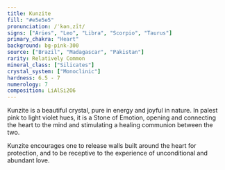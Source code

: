 ```yaml
---
title: Kunzite
fill: "#e5e5e5"
pronunciation: /ˈkənˌzīt/
signs: ["Aries", "Leo", "Libra", "Scorpio", "Taurus"]
primary_chakra: "Heart"
background: bg-pink-300
source: ["Brazil", "Madagascar", "Pakistan"]
rarity: Relatively Common
mineral_class: ["Silicates"]
crystal_system: ["Monoclinic"]
hardness: 6.5 - 7
numerology: 7
composition: LiAlSi2O6
---
```


Kunzite is a beautiful crystal, pure in energy and joyful in nature. In palest pink to light violet hues, it is a Stone of Emotion, opening and connecting the heart to the mind and stimulating a healing communion between the two.

Kunzite encourages one to release walls built around the heart for protection, and to be receptive to the experience of unconditional and abundant love.
